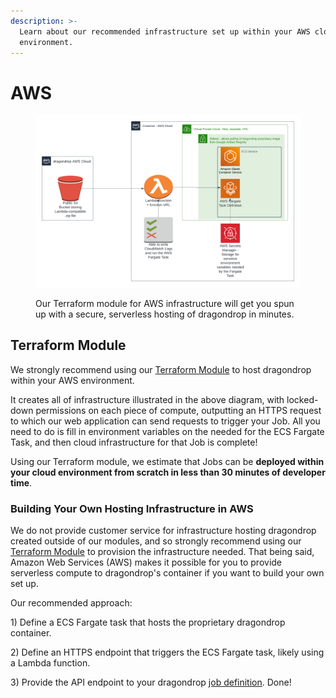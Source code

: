```yaml
---
description: >-
  Learn about our recommended infrastructure set up within your AWS cloud
  environment.
---
```


# AWS

<figure><img src="../../.gitbook/assets/2023-03-05 AWS Infrastructure Module.png" alt=""><figcaption><p>Our Terraform module for AWS infrastructure will get you spun up with a secure, serverless hosting of dragondrop in minutes.</p></figcaption></figure>

## Terraform Module

We strongly recommend using our [Terraform Module](https://registry.terraform.io/modules/dragondrop-cloud/dragondrop-compute/aws/latest) to host dragondrop within your AWS environment.

It creates all of infrastructure illustrated in the above diagram, with locked-down permissions on each piece of compute, outputting an HTTPS request to which our web application can send requests to trigger your Job. All you need to do is fill in environment variables on the needed for the ECS Fargate Task, and then cloud infrastructure for that Job is complete!

Using our Terraform module, we estimate that Jobs can be **deployed within your cloud environment from scratch in less than 30 minutes of developer time**.

### Building Your Own Hosting Infrastructure in AWS

We do not provide customer service for infrastructure hosting dragondrop created outside of our modules, and so strongly recommend using our [Terraform Module](https://registry.terraform.io/modules/dragondrop-cloud/dragondrop-compute/aws/latest) to provision the infrastructure needed. That being said, Amazon Web Services (AWS) makes it possible for you to provide serverless compute to dragondrop's container if you want to build your own set up.&#x20;

Our recommended approach:

1\) Define a ECS Fargate task that hosts the proprietary dragondrop container.

2\) Define an HTTPS endpoint that triggers the ECS Fargate task, likely using a Lambda function.

3\) Provide the API endpoint to your dragondrop [job definition](../../getting-started/jobs/creating-a-job.md). Done!
